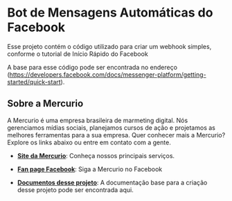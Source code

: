 # Bot de Mensagens Automáticas do Facebook

Esse projeto contém o código utilizado para criar um webhook simples, conforme o tutorial de Início Rápido do Facebook

A base para esse código pode ser encontrada no endereço (https://developers.facebook.com/docs/messenger-platform/getting-started/quick-start).

## Sobre a Mercurio

A Mercurio é uma empresa brasileira de marmeting digital. Nós gerenciamos mídias sociais, planejamos cursos de ação e projetamos as melhores ferramentas para a sua empresa. 
Quer conhecer mais a Mercurio? Explore os links abaixo ou entre em contato com a gente. 

- [**Site da Mercurio**](https://mercuriomkt.com): Conheça nossos principais serviços. 

- [**Fan page Facebook**](https://facebook.com/mercuriomkt): Siga a Mercurio no Facebook

- [**Documentos desse projeto**](https://developers.facebook.com/docs/messenger-platform/): A documentação base para a criação desse projeto pode ser encontrada aqui. 